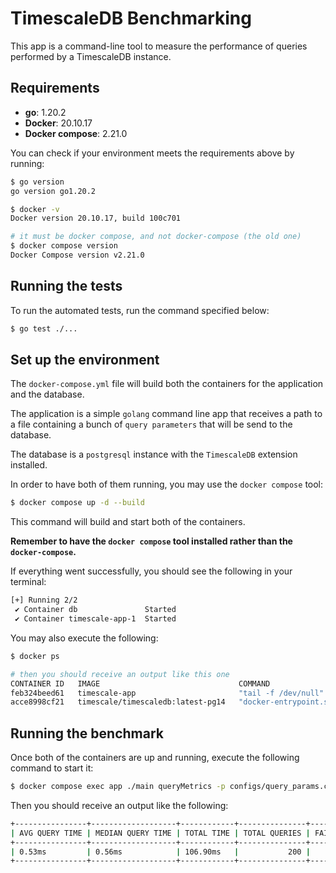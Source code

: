 # TimescaleDB Benchmarking

This app is a command-line tool to measure the performance of queries performed by a TimescaleDB instance.

## Requirements
- **go**: 1.20.2
- **Docker**: 20.10.17
- **Docker compose**: 2.21.0

You can check if your environment meets the requirements above by running:

```sh
$ go version
go version go1.20.2

$ docker -v
Docker version 20.10.17, build 100c701

# it must be docker compose, and not docker-compose (the old one)
$ docker compose version
Docker Compose version v2.21.0
```

## Running the tests

To run the automated tests, run the command specified below:

```sh
$ go test ./...
```

## Set up the environment
The `docker-compose.yml` file will build both the containers for the application and the database.

The application is a simple `golang` command line app that receives a path to a file containing a bunch of `query parameters` that will be send to the database.

The database is a `postgresql` instance with the `TimescaleDB` extension installed.

In order to have both of them running, you may use the `docker compose` tool:

```sh
$ docker compose up -d --build
```

This command will build and start both of the containers. 

**Remember to have the `docker compose` tool installed rather than the `docker-compose`.**

If everything went successfully, you should see the following in your terminal:

```sh
[+] Running 2/2
 ✔ Container db               Started                                                                                                                                       0.1s 
 ✔ Container timescale-app-1  Started 
```

You may also execute the following:

```sh
$ docker ps

# then you should receive an output like this one
CONTAINER ID   IMAGE                               COMMAND                  CREATED          STATUS                 PORTS                                                                                                           NAMES
feb324beed61   timescale-app                       "tail -f /dev/null"      49 seconds ago   Up 37 seconds                                                                                                                          timescale-app-1
acce8998cf21   timescale/timescaledb:latest-pg14   "docker-entrypoint.s…"   49 seconds ago   Up 37 seconds          0.0.0.0:5432->5432/tcp, :::5432->5432/tcp
```

## Running the benchmark
Once both of the containers are up and running, execute the following command to start it:

```sh
$ docker compose exec app ./main queryMetrics -p configs/query_params.csv
```

Then you should receive an output like the following:

```sh
+----------------+-------------------+------------+---------------+----------+----------------+----------------+
| AVG QUERY TIME | MEDIAN QUERY TIME | TOTAL TIME | TOTAL QUERIES | FAILURES | MIN QUERY TIME | MAX QUERY TIME |
+----------------+-------------------+------------+---------------+----------+----------------+----------------+
| 0.53ms         | 0.56ms            | 106.90ms   |           200 |        0 | 0.33ms         | 0.64ms         |
+----------------+-------------------+------------+---------------+----------+----------------+----------------+
```